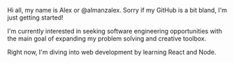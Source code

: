 Hi all, my name is Alex or @almanzalex. Sorry if my GitHub is a bit bland, I'm just getting started!

I'm currently interested in seeking software engineering opportunities with the main goal of expanding my problem solving and creative toolbox.

Right now, I'm diving into web development by learning React and Node.



